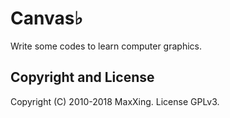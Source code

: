 # Canvas♭

Write some codes to learn computer graphics.

## Copyright and License

Copyright (C) 2010-2018 MaxXing. License GPLv3.
